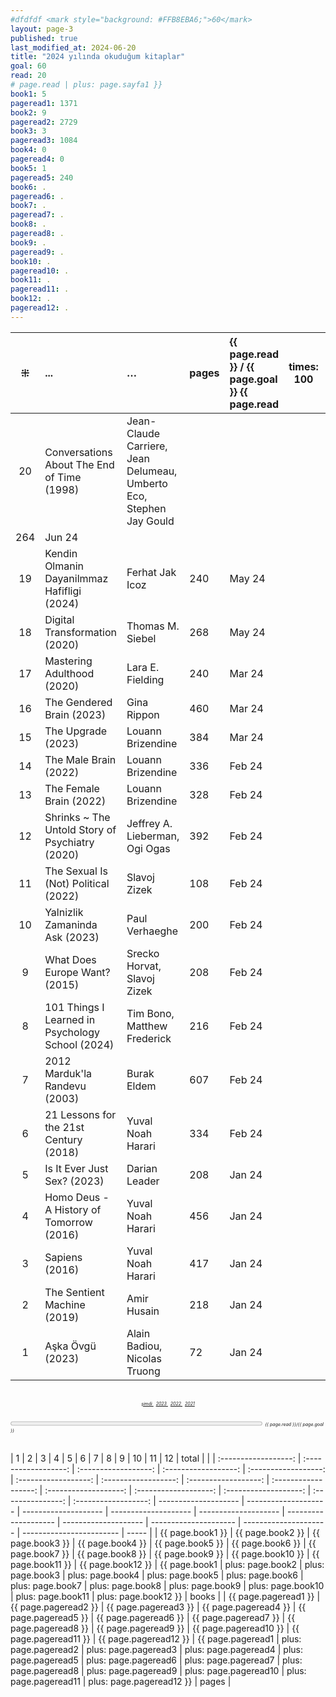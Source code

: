 ```yaml
---
#dfdfdf <mark style="background: #FFB8EBA6;">60</mark>
layout: page-3
published: true
last_modified_at: 2024-06-20
title: "2024 yılında okuduğum kitaplar"
goal: 60
read: 20
# page.read | plus: page.sayfa1 }}
book1: 5
pageread1: 1371
book2: 9
pageread2: 2729
book3: 3
pageread3: 1084
book4: 0
pageread4: 0
book5: 1
pageread5: 240
book6: .
pageread6: .
book7: .
pageread7: .
book8: .
pageread8: .
book9: .
pageread9: .
book10: .
pageread10: .
book11: .
pageread11: .
book12: .
pageread12: .
---
```


|  ⁜  | ...                                              | …                                                                                        | pages | {{ page.read }} / {{ page.goal }} {{ page.read | times: 100 | divided_by: page.goal }}% |
| :-: | :----------------------------------------------- | :--------------------------------------------------------------------------------------- | :---- | :--------------------------------------------- | ---------- | ------------------------- |
| 20  | Conversations About The End of Time (1998)       | Jean-Claude Carriere, <br /> Jean Delumeau, <br /> Umberto Eco, <br /> Stephen Jay Gould |
| 264 | Jun 24                                           |
| 19  | Kendin Olmanin Dayanilmmaz Hafifligi (2024)      | Ferhat Jak Icoz                                                                          | 240   | May 24                                         |
| 18  | Digital Transformation (2020)                    | Thomas M. Siebel                                                                         | 268   | May 24                                         |
| 17  | Mastering Adulthood (2020)                       | Lara E. Fielding                                                                         | 240   | Mar 24                                         |
| 16  | The Gendered Brain (2023)                        | Gina Rippon                                                                              | 460   | Mar 24                                         |
| 15  | The Upgrade (2023)                               | Louann Brizendine                                                                        | 384   | Mar 24                                         |
| 14  | The Male Brain (2022)                            | Louann Brizendine                                                                        | 336   | Feb 24                                         |
| 13  | The Female Brain (2022)                          | Louann Brizendine                                                                        | 328   | Feb 24                                         |
| 12  | Shrinks ~ The Untold Story of Psychiatry (2020)  | Jeffrey A. Lieberman, <br /> Ogi Ogas                                                    | 392   | Feb 24                                         |
| 11  | The Sexual Is (Not) Political (2022)             | Slavoj Zizek                                                                             | 108   | Feb 24                                         |
| 10  | Yalnizlik Zamaninda Ask (2023)                   | Paul Verhaeghe                                                                           | 200   | Feb 24                                         |
|  9  | What Does Europe Want? (2015)                    | Srecko Horvat, <br /> Slavoj Zizek                                                       | 208   | Feb 24                                         |
|  8  | 101 Things I Learned in Psychology School (2024) | Tim Bono, <br /> Matthew Frederick                                                       | 216   | Feb 24                                         |
|  7  | 2012 Marduk'la Randevu (2003)                    | Burak Eldem                                                                              | 607   | Feb 24                                         |
|  6  | 21 Lessons for the 21st Century (2018)           | Yuval Noah Harari                                                                        | 334   | Feb 24                                         |
|  5  | Is It Ever Just Sex? (2023)                      | Darian Leader                                                                            | 208   | Jan 24                                         |
|  4  | Homo Deus - A History of Tomorrow (2016)         | Yuval Noah Harari                                                                        | 456   | Jan 24                                         |
|  3  | Sapiens (2016)                                   | Yuval Noah Harari                                                                        | 417   | Jan 24                                         |
|  2  | The Sentient Machine (2019)                      | Amir Husain                                                                              | 218   | Jan 24                                         |
|  1  | Aşka Övgü (2023)                                 | Alain Badiou, Nicolas Truong                                                             | 72    | Jan 24                                         |

  <br>
<center>
<div style="font-size: 50%; font-style: italic;"> 
  <span class="link1" style="font-style: italic;"><a href="/now" title='şimdi'>şimdi </a></span> &nbsp;
  <span class="link1" style="font-style: italic;"><a href="/2023" title='2023'>2023 </a></span> &nbsp;
  <span class="link1" style="font-style: italic;"><a href="/2022" title='2022'>2022 </a></span> &nbsp; 
  <span class="link1" style="font-style: italic;"><a href="/2021" title='2021'>2021 </a></span>
</div>
</center>

  <br>
<div>
<progress title="{{ page.read }}/{{ page.goal }}" value="{{ page.read }}" max="{{ page.goal }}" style="width: 80%;"></progress>
<span style="font-size: 50%; width: 5%; font-style: italic;" title="reading challenge 2024"> {{ page.read }}/{{ page.goal }}</span>
</div>
<div style="clear: both"></div>
<br />

|          1           |          2           |          3           |          4           |          5           |          6           |          7           |          8           |          9           |          10           |          11           |          12           |       total       |                      |
| :------------------: | :------------------: | :------------------: | :------------------: | :------------------: | :------------------: | :------------------: | :------------------: | :------------------: | :-------------------: | :-------------------: | :-------------------: | :---------------: | :------------------: | -------------------- | -------------------- | -------------------- | -------------------- | -------------------- | -------------------- | -------------------- | --------------------- | --------------------- | ------------------------ | ----- |
|   {{ page.book1 }}   |   {{ page.book2 }}   |   {{ page.book3 }}   |   {{ page.book4 }}   |   {{ page.book5 }}   |   {{ page.book6 }}   |   {{ page.book7 }}   |   {{ page.book8 }}   |   {{ page.book9 }}   |   {{ page.book10 }}   |   {{ page.book11 }}   |   {{ page.book12 }}   |   {{ page.book1   |   plus: page.book2   | plus: page.book3     | plus: page.book4     | plus: page.book5     | plus: page.book6     | plus: page.book7     | plus: page.book8     | plus: page.book9     | plus: page.book10     | plus: page.book11     | plus: page.book12 }}     | books |
| {{ page.pageread1 }} | {{ page.pageread2 }} | {{ page.pageread3 }} | {{ page.pageread4 }} | {{ page.pageread5 }} | {{ page.pageread6 }} | {{ page.pageread7 }} | {{ page.pageread8 }} | {{ page.pageread9 }} | {{ page.pageread10 }} | {{ page.pageread11 }} | {{ page.pageread12 }} | {{ page.pageread1 | plus: page.pageread2 | plus: page.pageread3 | plus: page.pageread4 | plus: page.pageread5 | plus: page.pageread6 | plus: page.pageread7 | plus: page.pageread8 | plus: page.pageread9 | plus: page.pageread10 | plus: page.pageread11 | plus: page.pageread12 }} | pages |
